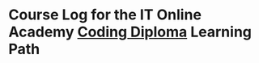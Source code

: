 # Course Log for the IT Online Academy [Coding Diploma](https://www.itonlinelearning.com/course/coding-diploma/) Learning Path


